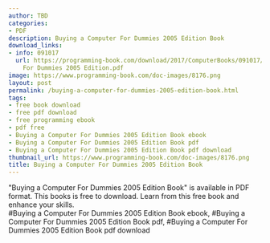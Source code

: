 ```yaml
---
author: TBD
categories:
- PDF
description: Buying a Computer For Dummies 2005 Edition Book
download_links:
- info: 091017
  url: https://programming-book.com/download/2017/ComputerBooks/091017/Buying a Computer
    For Dummies 2005 Edition.pdf
image: https://www.programming-book.com/doc-images/8176.png
layout: post
permalink: /buying-a-computer-for-dummies-2005-edition-book.html
tags:
- free book download
- free pdf download
- free programming ebook
- pdf free
- Buying a Computer For Dummies 2005 Edition Book ebook
- Buying a Computer For Dummies 2005 Edition Book pdf
- Buying a Computer For Dummies 2005 Edition Book pdf download
thumbnail_url: https://www.programming-book.com/doc-images/8176.png
title: Buying a Computer For Dummies 2005 Edition Book
---
```


 
<div class="item-desc text-justify">
  "Buying a Computer For Dummies 2005 Edition Book" is available in PDF format. This books is free to download. Learn from this free book and enhance your skills.
  <br>
  #Buying a Computer For Dummies 2005 Edition Book ebook, #Buying a Computer For Dummies 2005 Edition Book pdf, #Buying a Computer For Dummies 2005 Edition Book pdf download
</div>